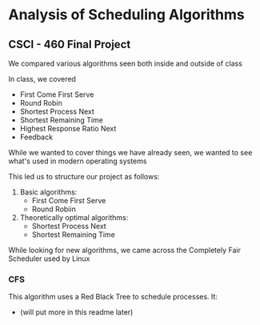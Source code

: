 <h1>Analysis of Scheduling Algorithms</h1>

<h2>CSCI - 460 Final Project</h2>
<p>We compared various algorithms seen both inside and outside of class</p>
<p>In class, we covered</p>
<ul>
  <li>First Come First Serve</li>
  <li>Round Robin</li>
  <li>Shortest Process Next</li>
  <li>Shortest Remaining Time</li>
  <li>Highest Response Ratio Next</li>
  <li>Feedback</li>  
</ul>
<p>While we wanted to cover things we have already seen, we wanted to see what's used in modern operating systems</p>
<p>This led us to structure our project as follows:</p>
<ol>
  <li>Basic algorithms:
    <ul>
      <li>First Come First Serve</li>
      <li>Round Robiin</li>
    </ul>
  </li>
  <li>Theoretically optimal algorithms:
    <ul>
      <li>Shortest Process Next</li>
      <li>Shortest Remaining Time</li>
    </ul>
  </li>
</ol>
<p>While looking for new algorithms, we came across the Completely Fair Scheduler used by Linux</p>
<h3>CFS</h3>
<p>This algorithm uses a Red Black Tree to schedule processes. It:</p>
<ul>
  <li>(will put more in this readme later)</li>
</ul>
